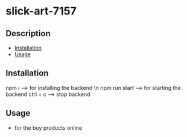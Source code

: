 # slick-art-7157 

## Description




- [Installation](#installation)
- [Usage](#usage)


## Installation
 
npm i  --> for installing the backend \n
npm run start --> for starting the backend
ctrl + c --> stop backend

## Usage
* for the buy products online

